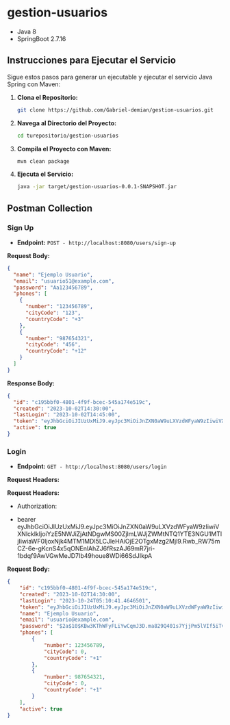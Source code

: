 # gestion-usuarios

  * Java 8
  * SpringBoot 2.7.16

## Instrucciones para Ejecutar el Servicio

Sigue estos pasos para generar un ejecutable y ejecutar el servicio Java Spring con Maven:

1. **Clona el Repositorio:**
   ```bash
   git clone https://github.com/Gabriel-demian/gestion-usuarios.git

2. **Navega al Directorio del Proyecto:**
   ```bash
   cd turepositorio/gestion-usuarios

3. **Compila el Proyecto con Maven:**
   ```bash
   mvn clean package
4. **Ejecuta el Servicio:**
   ```bash
   java -jar target/gestion-usuarios-0.0.1-SNAPSHOT.jar

## Postman Collection

### Sign Up

- **Endpoint:** `POST - http://localhost:8080/users/sign-up`

**Request Body:**

```json
{
  "name": "Ejemplo Usuario",
  "email": "usuario51@example.com",
  "password": "Aa123456789",
  "phones": [
    {
      "number": "123456789",
      "cityCode": "123",
      "countryCode": "+3"
    },
    {
      "number": "987654321",
      "cityCode": "456",
      "countryCode": "+12"
    }
  ]
}

```

**Response Body:**

```json
{
  "id": "c195bbf0-4801-4f9f-bcec-545a174e519c",
  "created": "2023-10-02T14:30:00",
  "lastLogin": "2023-10-02T14:45:00",
  "token": "eyJhbGciOiJIUzUxMiJ9.eyJpc3MiOiJnZXN0aW9uLXVzdWFyaW9zIiwiVXNlcklkIjoiYzE5NWJiZjAtNDgw1b5FnW0e/2H9Nshlf2LeahrsQKJHxTFH3w==.Rwb_RW75mCZ-6e-gKcnS4x5qONEnlAhZJ6fRszAJ69mR7jri-1bdqf9AwVGwMeJD7Ib49houe8WDi66SdJIkpA",
  "active": true
}
```

### Login

- **Endpoint:** `GET - http://localhost:8080/users/login`

**Request Headers:**

**Request Headers:**

- Authorization:

- bearer eyJhbGciOiJIUzUxMiJ9.eyJpc3MiOiJnZXN0aW9uLXVzdWFyaW9zIiwiVXNlcklkIjoiYzE5NWJiZjAtNDgwMS00ZjlmLWJjZWMtNTQ1YTE3NGU1MTljIiwiaWF0IjoxNjk4MTM1MDI5LCJleHAiOjE2OTgxMzg2Mjl9.Rwb_RW75mCZ-6e-gKcnS4x5qONEnlAhZJ6fRszAJ69mR7jri-1bdqf9AwVGwMeJD7Ib49houe8WDi66SdJIkpA


**Request Body:**

```json
{
    "id": "c195bbf0-4801-4f9f-bcec-545a174e519c",
    "created": "2023-10-02T14:30:00",
    "lastLogin": "2023-10-24T05:10:41.4646501",
    "token": "eyJhbGciOiJIUzUxMiJ9.eyJpc3MiOiJnZXN0aW9uLXVzdWFyaW9zIiwiVXNlcklkIjoiYzE5NWJiZjAtNDgwMS00ZjlmLWJjZWMtNTQ1YTE3NGU1MTljIiwiaWF0IjoxNjk4MTM1MDQxLCJleHAiOjE2OTgxMzg2NDF9.Id5DPwrvvcyiqISoQIRPIvfQp--jvBnC6kP1jNJyTBLsJ_YRkSSWjSsgiu7uIzTP9ET9sB2PDuI4148iw7BbxQ",
    "name": "Ejemplo Usuario",
    "email": "usuario@example.com",
    "password": "$2a$10$KBw3KThWFyFLiYwCqmJ3D.ma829Q401s7YjjPm5lVIf5iTvKgyRlu",
    "phones": [
        {
            "number": 123456789,
            "cityCode": 0,
            "countryCode": "+1"
        },
        {
            "number": 987654321,
            "cityCode": 0,
            "countryCode": "+1"
        }
    ],
    "active": true
}
```

